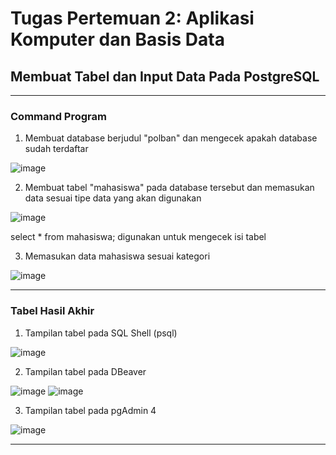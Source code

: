 # Tugas Pertemuan 2: Aplikasi Komputer dan Basis Data
## Membuat Tabel dan Input Data Pada PostgreSQL
---

### Command Program
1. Membuat database berjudul "polban" dan mengecek apakah database sudah terdaftar

![image](https://github.com/ssyaqira/pertemuan1-basis-data/assets/148309532/019f2f27-d031-4bc5-aacf-d214d4e472b5)

2. Membuat tabel "mahasiswa" pada database tersebut dan memasukan data sesuai tipe data yang akan digunakan

![image](https://github.com/ssyaqira/pertemuan1-basis-data/assets/148309532/fcb985c3-eabf-4fa3-b42a-dd1caad36659)

select * from mahasiswa; digunakan untuk mengecek isi tabel

3. Memasukan data mahasiswa sesuai kategori

![image](https://github.com/ssyaqira/pertemuan1-basis-data/assets/148309532/67bad51e-c6c2-45df-92ed-278ef468933f)

---

### Tabel Hasil Akhir

1. Tampilan tabel pada SQL Shell (psql)
   
![image](https://github.com/ssyaqira/pertemuan1-basis-data/assets/148309532/cbe40ce9-15d2-4bf0-ba6d-3cbfea2d636d)

2. Tampilan tabel pada DBeaver

![image](https://github.com/ssyaqira/pertemuan1-basis-data/assets/148309532/87bd238e-b915-4278-bda2-1535763900e1)
![image](https://github.com/ssyaqira/pertemuan1-basis-data/assets/148309532/96ef15b3-6875-4b50-97f7-5adc0b612d1c)

3. Tampilan tabel pada pgAdmin 4

![image](https://github.com/ssyaqira/pertemuan1-basis-data/assets/148309532/c67bda4f-d63d-4fb0-8c89-6782c1f481d3)

---

